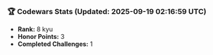 ### 🏆 Codewars Stats (Updated: 2025-09-19 02:16:59 UTC)

- **Rank:** 8 kyu
- **Honor Points:** 3
- **Completed Challenges:** 1
